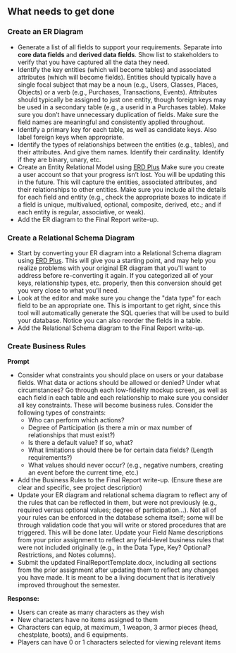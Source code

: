 ## What needs to get done

### Create an ER Diagram

- Generate a list of all fields to support your requirements. Separate into **core data fields** and **derived data fields**. Show list to stakeholders to verify that you have captured all the data they need.
- Identify the key entities (which will become tables) and associated attributes (which will become fields). Entities should typically have a single focal subject that may be a noun (e.g., Users, Classes, Places, Objects) or a verb (e.g., Purchases, Transactions, Events). Attributes should typically be assigned to just one entity, though foreign keys may be used in a secondary table (e.g., a userid in a Purchases table). Make sure you don’t have unnecessary duplication of fields. Make sure the field names are meaningful and consistently applied throughout.
- Identify a primary key for each table, as well as candidate keys. Also label foreign keys when appropriate.
- Identify the types of relationships between the entities (e.g., tables), and their attributes. And give them names. Identify their cardinality. Identify if they are binary, unary, etc.
- Create an Entity Relational Model using [ERD Plus](https://erdplus.com/) Make sure you create a user account so that your progress isn’t lost. You will be updating this in the future. This will capture the entities, associated attributes, and their relationships to other entities. Make sure you include all the details for each field and entity (e.g., check the appropriate boxes to indicate if a field is unique, multivalued, optional, composite, derived, etc.; and if each entity is regular, associative, or weak).
- Add the ER diagram to the Final Report write-up.

### Create a Relational Schema Diagram

- Start by converting your ER diagram into a Relational Schema diagram using [ERD Plus](https://erdplus.com/). This will give you a starting point, and may help you realize problems with your original ER diagram that you'll want to address before re-converting it again. If you categorized all of your keys, relationship types, etc. properly, then this conversion should get you very close to what you'll need.
- Look at the editor and make sure you change the "data type" for each field to be an appropriate one. This is important to get right, since this tool will automatically generate the SQL queries that will be used to build your database. Notice you can also reorder the fields in a table.
- Add the Relational Schema diagram to the Final Report write-up.

### Create Business Rules

**Prompt**
- Consider what constraints you should place on users or your database fields. What data or actions should be allowed or denied? Under what circumstances? Go through each low-fidelity mockup screen, as well as each field in each table and each relationship to make sure you consider all key constraints. These will become business rules. Consider the following types of constraints:
  - Who can perform which actions?
  - Degree of Participation (is there a min or max number of relationships that must exist?)
  - Is there a default value? If so, what?
  - What limitations should there be for certain data fields? (Length requirements?)
  - What values should never occur? (e.g., negative numbers, creating an event before the current time, etc.)
- Add the Business Rules to the Final Report write-up. (Ensure these are clear and specific, see project description)
- Update your ER diagram and relational schema diagram to reflect any of the rules that can be reflected in them, but were not previously (e.g., required versus optional values; degree of participation…). Not all of your rules can be enforced in the database schema itself; some will be through validation code that you will write or stored procedures that are triggered. This will be done later. Update your Field Name descriptions from your prior assignment to reflect any field-level business rules that were not included originally (e.g., in the Data Type, Key? Optional? Restrictions, and Notes columns).
- Submit the updated FinalReportTemplate.docx, including all sections from the prior assignment after updating them to reflect any changes you have made. It is meant to be a living document that is iteratively improved throughout the semester.

**Response:**

- Users can create as many characters as they wish
- New characters have no items assigned to them
- Characters can equip, at maximum, 1 weapon, 3 armor pieces (head, chestplate, boots), and 6 equipments.
- Players can have 0 or 1 characters selected for viewing relevant items